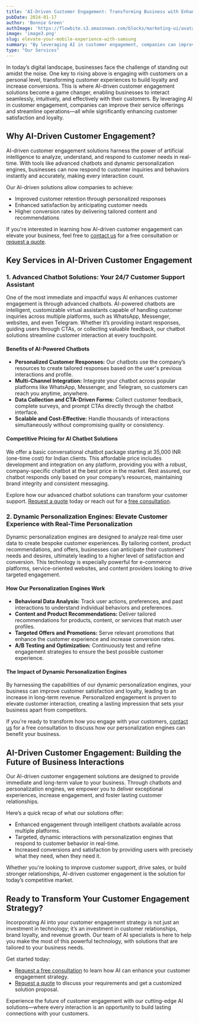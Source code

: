 ```yaml
---
title: 'AI-Driven Customer Engagement: Transforming Business with Enhanced Interactions and Personalization'
pubDate: 2024-01-17
author: 'Bonnie Green'
authImage: 'https://flowbite.s3.amazonaws.com/blocks/marketing-ui/avatars/bonnie-green.png'
image: 'image3.png'
slug: elevate-your-mobile-experience-with-samsung
summary: "By leveraging AI in customer engagement, companies can improve their service offerings and streamline operations—all while significantly enhancing customer satisfaction and loyalty."
type: "Our Services"
---
```


In today’s digital landscape, businesses face the challenge of standing out amidst the noise. One key to rising above is engaging with customers on a personal level, transforming customer experiences to build loyalty and increase conversions. This is where AI-driven customer engagement solutions become a game changer, enabling businesses to interact seamlessly, intuitively, and effectively with their customers. By leveraging AI in customer engagement, companies can improve their service offerings and streamline operations—all while significantly enhancing customer satisfaction and loyalty.

## Why AI-Driven Customer Engagement?

AI-driven customer engagement solutions harness the power of artificial intelligence to analyze, understand, and respond to customer needs in real-time. With tools like advanced chatbots and dynamic personalization engines, businesses can now respond to customer inquiries and behaviors instantly and accurately, making every interaction count.

Our AI-driven solutions allow companies to achieve:

- Improved customer retention through personalized responses
- Enhanced satisfaction by anticipating customer needs
- Higher conversion rates by delivering tailored content and recommendations

If you're interested in learning how AI-driven customer engagement can elevate your business, feel free to [contact us](#) for a free consultation or [request a quote](https://aiution.fillout.com/t/iS9jRTekQbus).

## Key Services in AI-Driven Customer Engagement

### 1. Advanced Chatbot Solutions: Your 24/7 Customer Support Assistant

One of the most immediate and impactful ways AI enhances customer engagement is through advanced chatbots. AI-powered chatbots are intelligent, customizable virtual assistants capable of handling customer inquiries across multiple platforms, such as WhatsApp, Messenger, websites, and even Telegram. Whether it’s providing instant responses, guiding users through CTAs, or collecting valuable feedback, our chatbot solutions streamline customer interaction at every touchpoint.

#### Benefits of AI-Powered Chatbots

- **Personalized Customer Responses:** Our chatbots use the company’s resources to create tailored responses based on the user's previous interactions and profile.
- **Multi-Channel Integration:** Integrate your chatbot across popular platforms like WhatsApp, Messenger, and Telegram, so customers can reach you anytime, anywhere.
- **Data Collection and CTA-Driven Forms:** Collect customer feedback, complete surveys, and prompt CTAs directly through the chatbot interface.
- **Scalable and Cost-Effective:** Handle thousands of interactions simultaneously without compromising quality or consistency.

#### Competitive Pricing for AI Chatbot Solutions

We offer a basic conversational chatbot package starting at 35,000 INR (one-time cost) for Indian clients. This affordable price includes development and integration on any platform, providing you with a robust, company-specific chatbot at the best price in the market. Rest assured, our chatbot responds only based on your company’s resources, maintaining brand integrity and consistent messaging.

Explore how our advanced chatbot solutions can transform your customer support. [Request a quote](https://aiution.fillout.com/t/iS9jRTekQbus) today or reach out for a [free consultation](#).

### 2. Dynamic Personalization Engines: Elevate Customer Experience with Real-Time Personalization

Dynamic personalization engines are designed to analyze real-time user data to create bespoke customer experiences. By tailoring content, product recommendations, and offers, businesses can anticipate their customers’ needs and desires, ultimately leading to a higher level of satisfaction and conversion. This technology is especially powerful for e-commerce platforms, service-oriented websites, and content providers looking to drive targeted engagement.

#### How Our Personalization Engines Work

- **Behavioral Data Analysis:** Track user actions, preferences, and past interactions to understand individual behaviors and preferences.
- **Content and Product Recommendations:** Deliver tailored recommendations for products, content, or services that match user profiles.
- **Targeted Offers and Promotions:** Serve relevant promotions that enhance the customer experience and increase conversion rates.
- **A/B Testing and Optimization:** Continuously test and refine engagement strategies to ensure the best possible customer experience.

#### The Impact of Dynamic Personalization Engines

By harnessing the capabilities of our dynamic personalization engines, your business can improve customer satisfaction and loyalty, leading to an increase in long-term revenue. Personalized engagement is proven to elevate customer interaction, creating a lasting impression that sets your business apart from competitors.

If you're ready to transform how you engage with your customers, [contact us](#) for a free consultation to discuss how our personalization engines can benefit your business.

## AI-Driven Customer Engagement: Building the Future of Business Interactions

Our AI-driven customer engagement solutions are designed to provide immediate and long-term value to your business. Through chatbots and personalization engines, we empower you to deliver exceptional experiences, increase engagement, and foster lasting customer relationships.

Here’s a quick recap of what our solutions offer:

- Enhanced engagement through intelligent chatbots available across multiple platforms.
- Targeted, dynamic interactions with personalization engines that respond to customer behavior in real-time.
- Increased conversions and satisfaction by providing users with precisely what they need, when they need it.

Whether you're looking to improve customer support, drive sales, or build stronger relationships, AI-driven customer engagement is the solution for today’s competitive market.

## Ready to Transform Your Customer Engagement Strategy?

Incorporating AI into your customer engagement strategy is not just an investment in technology; it’s an investment in customer relationships, brand loyalty, and revenue growth. Our team of AI specialists is here to help you make the most of this powerful technology, with solutions that are tailored to your business needs.

Get started today:

- [Request a free consultation](#) to learn how AI can enhance your customer engagement strategy.
- [Request a quote](https://aiution.fillout.com/t/iS9jRTekQbus) to discuss your requirements and get a customized solution proposal.

Experience the future of customer engagement with our cutting-edge AI solutions—where every interaction is an opportunity to build lasting connections with your customers.
